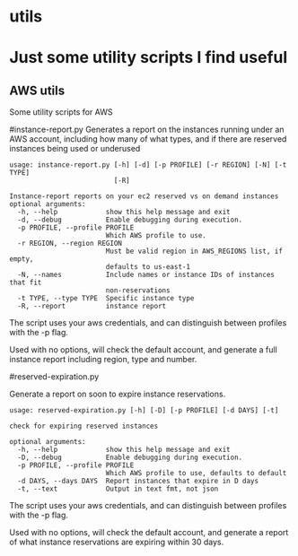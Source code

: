 # utils
Just some utility scripts I find useful
=======
AWS utils
--------

Some utility scripts for AWS 

#instance-report.py
Generates a report on the instances running under an AWS account, including
how many of what types, and if there are reserved instances being used or
underused 

```
usage: instance-report.py [-h] [-d] [-p PROFILE] [-r REGION] [-N] [-t TYPE]
                          [-R]

Instance-report reports on your ec2 reserved vs on demand instances
optional arguments:
  -h, --help            show this help message and exit
  -d, --debug           Enable debugging during execution.
  -p PROFILE, --profile PROFILE
                        Which AWS profile to use.
  -r REGION, --region REGION
                        Must be valid region in AWS_REGIONS list, if empty,
                        defaults to us-east-1
  -N, --names           Include names or instance IDs of instances that fit
                        non-reservations
  -t TYPE, --type TYPE  Specific instance type
  -R, --report          instance report
```
The script uses your aws credentials, and can distinguish between profiles with
the -p flag. 

Used with no options, will check the default account, and generate a full
instance report including region, type and number. 

#reserved-expiration.py

Generate a report on soon to expire instance reservations.

```
usage: reserved-expiration.py [-h] [-D] [-p PROFILE] [-d DAYS] [-t]

check for expiring reserved instances

optional arguments:
  -h, --help            show this help message and exit
  -D, --debug           Enable debugging during execution.
  -p PROFILE, --profile PROFILE
                        Which AWS profile to use, defaults to default
  -d DAYS, --days DAYS  Report instances that expire in D days
  -t, --text            Output in text fmt, not json

```

The script uses your aws credentials, and can distinguish between profiles with
the -p flag. 

Used with no options, will check the default account, and generate a report of 
what instance reservations are expiring within 30 days.


